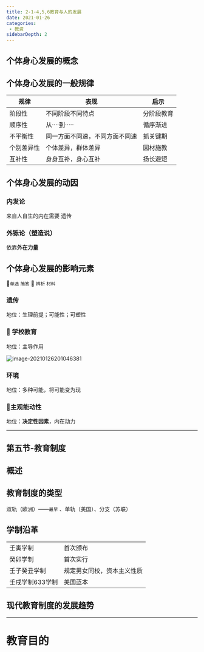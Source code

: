```yaml
---
title: 2-1-4,5,6教育与人的发展
date: 2021-01-26
categories:
 - 教资
sidebarDepth: 2
---
```


## 个体身心发展的概念

## 个体身心发展的一般规律

| 规律       | 表现                           | 启示       |
| ---------- | ------------------------------ | ---------- |
| 阶段性     | 不同阶段不同特点               | 分阶段教育 |
| 顺序性     | 从····到·····                  | 循序渐进   |
| 不平衡性   | 同一方面不同速，不同方面不同速 | 抓关键期   |
| 个别差异性 | 个体差异，群体差异             | 因材施教   |
| 互补性     | 身身互补，身心互补             | 扬长避短   |

## 个体身心发展的动因

### 内发论

来自人自生的内在需要  遗传

### 外铄论（塑造说）

依靠**外在力量**

## 个体身心发展的影响元素

:rocket:`单选` `简答` :rocket: `辨析` `材料`

### 遗传

地位：生理前提；可能性；可塑性

### :rocket: 学校教育

地位：主导作用

![image-20210126201046381](https://gitee.com/u4250/Pic/raw/master/image/image-20210126201046381.png)

### 环境

地位：多种可能，将可能变为现

### :rocket:主观能动性

地位：**决定性因素**，内在动力

------

## 第五节-教育制度

## 概述

## 教育制度的类型

双轨（欧洲）——`最早` 、单轨（美国）、分支（苏联）

## 学制沿革



|                 |                            |
| --------------- | -------------------------- |
| 壬寅学制        | 首次颁布                   |
| 癸卯学制        | 首次实行                   |
| 壬子癸丑学制    | 规定男女同校，资本主义性质 |
| 壬戌学制633学制 | 美国蓝本                   |



## 现代教育制度的发展趋势

------

# 教育目的